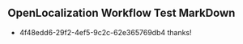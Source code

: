 ## OpenLocalization Workflow Test MarkDown
* 4f48edd6-29f2-4ef5-9c2c-62e365769db4 
thanks!<!--HONumber=Mar16_HO2-->
